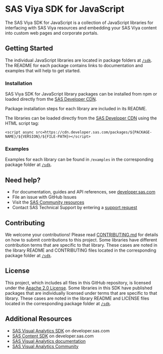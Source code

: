# SAS Viya SDK for JavaScript

 The SAS Viya SDK for JavaScript is a collection of JavaScript libraries for interfacing with SAS Viya resources and embedding your SAS Viya content into custom web pages and corporate portals.

## Getting Started
The individual JavaScript libraries are located in package folders at [`/sdk`](./sdk/).
The README for each package contains links to documentation and examples that will help to get started.

### Installation

SAS Viya SDK for JavaScript library packages can be installed from npm or loaded directly from the [SAS Developer CDN](https://cdn.developer.sas.com).

Package installation steps for each library are included in its README.

The libraries can be loaded directly from the [SAS Developer CDN](https://cdn.developer.sas.com) using the HTML script tag: 

`<script async src=https://cdn.developer.sas.com/packages/${PACKAGE-NAME}/${VERSION}/${FILE-PATH}></script>`

### Examples

Examples for each library can be found in `/examples` in the corresponding package folder at [`/sdk`](./sdk/).

## Need help?
- For documentation, guides and API references, see <a target="_blank" href="https://developer.sas.com/">developer.sas.com</a>
- File an issue with GitHub Issues
- Visit the [SAS Community resources](https://communities.sas.com/)
- Contact SAS Technical Support by entering a [support request](https://support.sas.com/en/technical-support/submit-a-support-request.html)

## Contributing

We welcome your contributions!
Please read [CONTRIBUTING.md](CONTRIBUTING.md) for details on how to submit contributions to this project.
Some libraries have different contribution terms that are specific to that library.
These cases are noted in the library README and CONTRIBUTING files located in the corresponding package folder at [`/sdk`](./sdk/).

## License

This project, which includes all files in this GitHub repository, is licensed under the [Apache 2.0 License](LICENSE).
Some libraries in this SDK have published packages that are individually licensed under terms that are specific to that library.
These cases are noted in the library README and LICENSE files located in the corresponding package folder at [`/sdk`](./sdk/).

## Additional Resources

- <a target="_blank" href="https://developer.sas.com/sdk/va/">SAS Visual Analytics SDK</a> on developer.sas.com
- <a target="_blank" href="https://developer.sas.com/sdk/content/">SAS Content SDK</a> on developer.sas.com
- <a target="_blank" href="https://support.sas.com/en/software/visual-analytics-support.html#documentation">SAS Visual Analytics documentation</a>
- <a target="_blank" href="https://communities.sas.com/t5/SAS-Visual-Analytics/bd-p/sas_va">SAS Visual Analytics Community</a>
